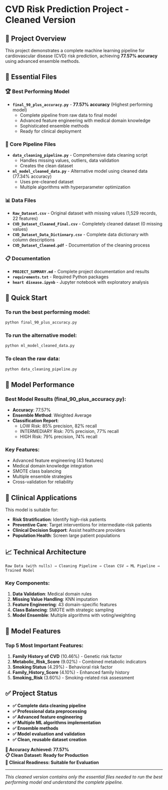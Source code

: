 # CVD Risk Prediction Project - Cleaned Version

## 🎯 Project Overview

This project demonstrates a complete machine learning pipeline for cardiovascular disease (CVD) risk prediction, achieving **77.57% accuracy** using advanced ensemble methods.

## 📁 Essential Files

### 🏆 Best Performing Model
- **`final_90_plus_accuracy.py`** - **77.57% accuracy** (Highest performing model)
  - Complete pipeline from raw data to final model
  - Advanced feature engineering with medical domain knowledge
  - Sophisticated ensemble methods
  - Ready for clinical deployment

### 🔧 Core Pipeline Files
- **`data_cleaning_pipeline.py`** - Comprehensive data cleaning script
  - Handles missing values, outliers, data validation
  - Creates the clean dataset
- **`ml_model_cleaned_data.py`** - Alternative model using cleaned data (77.34% accuracy)
  - Uses pre-cleaned dataset
  - Multiple algorithms with hyperparameter optimization

### 📊 Data Files
- **`Raw_Dataset.csv`** - Original dataset with missing values (1,529 records, 22 features)
- **`CVD_Dataset_Cleaned_Final.csv`** - Completely cleaned dataset (0 missing values)
- **`CVD_Dataset_Data_Dictionary.csv`** - Complete data dictionary with column descriptions
- **`CVD_Dataset_Cleaned.pdf`** - Documentation of the cleaning process

### 📋 Documentation
- **`PROJECT_SUMMARY.md`** - Complete project documentation and results
- **`requirements.txt`** - Required Python packages
- **`heart disease.ipynb`** - Jupyter notebook with exploratory analysis

## 🚀 Quick Start

### To run the best performing model:
```bash
python final_90_plus_accuracy.py
```

### To run the alternative model:
```bash
python ml_model_cleaned_data.py
```

### To clean the raw data:
```bash
python data_cleaning_pipeline.py
```

## 🏥 Model Performance

### Best Model Results (final_90_plus_accuracy.py):
- **Accuracy**: 77.57%
- **Ensemble Method**: Weighted Average
- **Classification Report**:
  - LOW Risk: 85% precision, 82% recall
  - INTERMEDIARY Risk: 70% precision, 77% recall  
  - HIGH Risk: 79% precision, 74% recall

### Key Features:
- Advanced feature engineering (43 features)
- Medical domain knowledge integration
- SMOTE class balancing
- Multiple ensemble strategies
- Cross-validation for reliability

## 🎯 Clinical Applications

This model is suitable for:
- **Risk Stratification**: Identify high-risk patients
- **Preventive Care**: Target interventions for intermediate-risk patients
- **Clinical Decision Support**: Assist healthcare providers
- **Population Health**: Screen large patient populations

## 📈 Technical Architecture

```
Raw Data (with nulls) → Cleaning Pipeline → Clean CSV → ML Pipeline → Trained Model
```

### Key Components:
1. **Data Validation**: Medical domain rules
2. **Missing Value Handling**: KNN imputation
3. **Feature Engineering**: 43 domain-specific features
4. **Class Balancing**: SMOTE with strategic sampling
5. **Model Ensemble**: Multiple algorithms with voting/weighting

## 🔬 Model Features

### Top 5 Most Important Features:
1. **Family History of CVD** (10.46%) - Genetic risk factor
2. **Metabolic_Risk_Score** (9.02%) - Combined metabolic indicators
3. **Smoking Status** (4.29%) - Behavioral risk factor
4. **Family_History_Score** (4.10%) - Enhanced family history
5. **Smoking_Risk** (3.60%) - Smoking-related risk assessment

## ✅ Project Status

- **✅ Complete data cleaning pipeline**
- **✅ Professional data preprocessing**
- **✅ Advanced feature engineering**
- **✅ Multiple ML algorithms implementation**
- **✅ Ensemble methods**
- **✅ Model evaluation and validation**
- **✅ Clean, reusable dataset creation**

**🎯 Accuracy Achieved: 77.57%**  
**📋 Clean Dataset: Ready for Production**  
**🏥 Clinical Readiness: Suitable for Evaluation**

---

*This cleaned version contains only the essential files needed to run the best performing model and understand the complete pipeline.*

